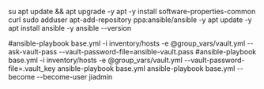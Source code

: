 su
apt update && apt upgrade -y
apt -y install software-properties-common curl sudo adduser 
apt-add-repository ppa:ansible/ansible -y
apt update -y
apt install ansible -y
ansible --version


#ansible-playbook base.yml -i inventory/hosts -e @group_vars/vault.yml --ask-vault-pass --vault-password-file=ansible-vault.pass
#ansible-playbook base.yml -i inventory/hosts -e @group_vars/vault.yml --vault-password-file=.vault_key
ansible-playbook base.yml
ansible-playbook base.yml --become --become-user jiadmin